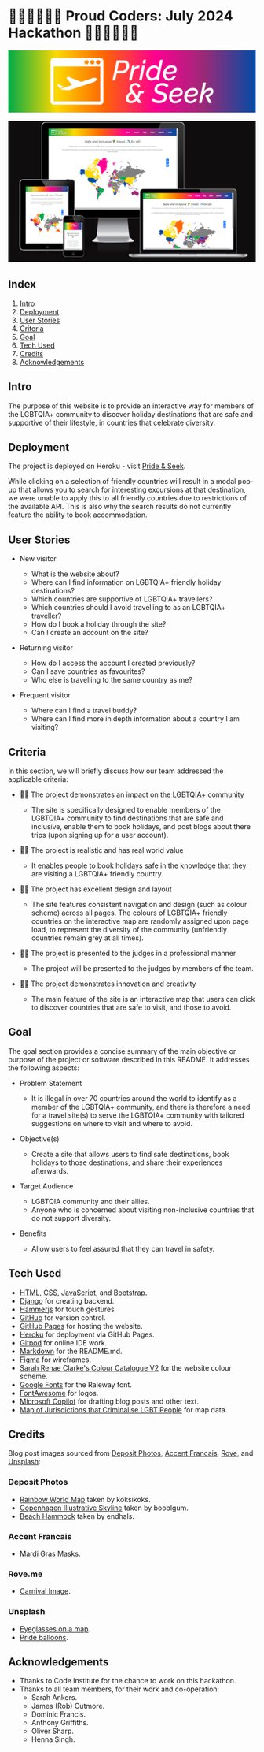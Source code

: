 # 🏳️‍🌈🏳️‍🌈🏳️‍🌈 Proud Coders: July 2024 Hackathon 🏳️‍🌈🏳️‍🌈🏳️‍🌈

![Pride & Seek banner](static/images/hackathon-banner-no-slogan.jpg)

![Website Homepage](static/images/siteScreenshot.png)

## Index

1. [Intro](#intro)
2. [Deployment](#deployment)
3. [User Stories](#user-stories)
4. [Criteria](#criteria)
5. [Goal](#goal)
6. [Tech Used](#tech-used)
7. [Credits](#credits)
8. [Acknowledgements](#acknowledgements)

## Intro

The purpose of this website is to provide an interactive way for members of the LGBTQIA+ community to discover holiday destinations that are safe and supportive of their lifestyle, in countries that celebrate diversity.

## Deployment


The project is deployed on Heroku - visit [Pride & Seek](https://pride-and-seek-8a9b75dfd520.herokuapp.com/).

While clicking on a selection of friendly countries will result in a modal pop-up that allows you to search for interesting excursions at that destination, we were unable to apply this to all friendly countries due to restrictions of the available API. This is also why the search results do not currently feature the ability to book accommodation. 

## User Stories

- New visitor

  - What is the website about?
  - Where can I find information on LGBTQIA+ friendly holiday destinations?
  - Which countries are supportive of LGBTQIA+ travellers?
  - Which countries should I avoid travelling to as an LGBTQIA+ traveller?
  - How do I book a holiday through the site?
  - Can I create an account on the site?

- Returning visitor

  - How do I access the account I created previously?
  - Can I save countries as favourites?
  - Who else is travelling to the same country as me?

- Frequent visitor
  - Where can I find a travel buddy?
  - Where can I find more in depth information about a country I am visiting?

## Criteria

In this section, we will briefly discuss how our team addressed the applicable criteria:

- 🏳️‍🌈 The project demonstrates an impact on the LGBTQIA+ community

  - The site is specifically designed to enable members of the LGBTQIA+ community to find destinations that are safe and inclusive, enable them to book holidays, and post blogs about there trips (upon signing up for a user account).

- 🏳️‍🌈 The project is realistic and has real world value

  - It enables people to book holidays safe in the knowledge that they are visiting a LGBTQIA+ friendly country.

- 🏳️‍🌈 The project has excellent design and layout

  - The site features consistent navigation and design (such as colour scheme) across all pages. The colours of LGBTQIA+ friendly countries on the interactive map are randomly assigned upon page load, to represent the diversity of the community (unfriendly countries remain grey at all times).

- 🏳️‍🌈 The project is presented to the judges in a professional manner

  - The project will be presented to the judges by members of the team.

- 🏳️‍🌈 The project demonstrates innovation and creativity

  - The main feature of the site is an interactive map that users can click to discover countries that are safe to visit, and those to avoid.

## Goal

The goal section provides a concise summary of the main objective or purpose of the project or software described in this README. It addresses the following aspects:

- Problem Statement

  - It is illegal in over 70 countries around the world to identify as a member of the LGBTQIA+ community, and there is therefore a need for a travel site(s) to serve the LGBTQIA+ community with tailored suggestions on where to visit and where to avoid.

- Objective(s)

  - Create a site that allows users to find safe destinations, book holidays to those destinations, and share their experiences afterwards.

- Target Audience

  - LGBTQIA community and their allies.
  - Anyone who is concerned about visiting non-inclusive countries that do not support diversity.

- Benefits

  - Allow users to feel assured that they can travel in safety.

## Tech Used

- [HTML](https://en.wikipedia.org/wiki/HTML), [CSS](https://en.wikipedia.org/wiki/CSS), [JavaScript](https://en.wikipedia.org/wiki/JavaScript), and [Bootstrap.](<https://en.wikipedia.org/wiki/Bootstrap_(front-end_framework)>)
- [Django](https://www.djangoproject.com/) for creating backend.
- [Hammerjs](https://hammerjs.github.io/jsdoc/hammer.js.html) for touch gestures
- [GitHub](https://github.com/) for version control.
- [GitHub Pages](https://pages.github.com/) for hosting the website.
- [Heroku](https://www.heroku.com/) for deployment via GitHub Pages.
- [Gitpod](https://gitpod.io/) for online IDE work.
- [Markdown](https://en.wikipedia.org/wiki/Markdown) for the README.md.
- [Figma](https://www.figma.com/) for wireframes.
- [Sarah Renae Clarke's Colour Catalogue V2](https://sarahrenaeclark.com/color-palettes/) for the website colour scheme.
- [Google Fonts](https://fonts.google.com/) for the Raleway font.
- [FontAwesome](https://fontawesome.com/) for logos.
- [Microsoft Copilot](https://www.microsoft.com/en-us/microsoft-copilot?msockid=1799e49779a46988329af7bd7893685f) for drafting blog posts and other text.
- [Map of Jurisdictions that Criminalise LGBT People](https://www.humandignitytrust.org/lgbt-the-law/map-of-criminalisation/) for map data.

## Credits

Blog post images sourced from [Deposit Photos](https://depositphotos.com/), [Accent Francais](https://www.accentfrancais.com/), [Rove](https://rove.me/), and [Unsplash](https://www.unsplash.com):

### Deposit Photos

- [Rainbow World Map](https://depositphotos.com/vector/map-silhouette-of-the-continents-of-earth-painted-in-colors-of-the-rainbow-lgbt-flag-203681954.html) taken by koksikoks.
- [Copenhagen Illustrative Skyline](https://depositphotos.com/vector/copenhagen-skyline-with-color-landmarks-and-blue-sky-157290390.html) taken by booblgum.
- [Beach Hammock](https://depositphotos.com/photo/beach-hammock-2531939.html) taken by endhals.

### Accent Francais

- [Mardi Gras Masks](https://www.accentfrancais.com/blog/festivals-and-french-tradition-mardi-gras-in-france).

### Rove.me

- [Carnival Image](https://rove.me/to/france/mardi-gras-carnaval).

### Unsplash

- [Eyeglasses on a map](https://unsplash.com/photos/eyeglasses-on-map-qoAIlAmLJBU).
- [Pride balloons](https://unsplash.com/photos/people-standing-on-road-while-watching-traditional-dance-at-daytimew-UdGgq3ML-Ak).

## Acknowledgements

- Thanks to Code Institute for the chance to work on this hackathon.
- Thanks to all team members, for their work and co-operation:
  - Sarah Ankers.
  - James (Rob) Cutmore.
  - Dominic Francis.
  - Anthony Griffiths.
  - Oliver Sharp.
  - Henna Singh.
